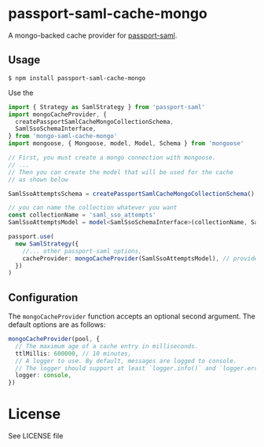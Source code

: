 # passport-saml-cache-mongo

<!--
![CI](https://github.com/mkralla11/passport-saml-cache-mongo/workflows/CI/badge.svg)
 -->

A mongo-backed cache provider for [passport-saml](https://github.com/node-saml/passport-saml).

## Usage

```
$ npm install passport-saml-cache-mongo
```

Use the

```typescript
import { Strategy as SamlStrategy } from 'passport-saml'
import mongoCacheProvider, {
  createPassportSamlCacheMongoCollectionSchema,
  SamlSsoSchemaInterface,
} from 'mongo-saml-cache-mongo'
import mongoose, { Mongoose, model, Model, Schema } from 'mongoose'

// First, you must create a mongo connection with mongoose.
// ...
// Then you can create the model that will be used for the cache
// as shown below

SamlSsoAttemptsSchema = createPassportSamlCacheMongoCollectionSchema()

// you can name the collection whatever you want
const collectionName = 'saml_sso_attempts'
SamlSsoAttemptsModel = model<SamlSsoSchemaInterface>(collectionName, SamlSsoAttemptsSchema)

passport.use(
  new SamlStrategy({
    //... other passport-saml options,
    cacheProvider: mongoCacheProvider(SamlSsoAttemptsModel), // provide the model instance
  })
)
```

## Configuration

The `mongoCacheProvider` function accepts an optional second argument. The default options are as follows:

```typescript
mongoCacheProvider(pool, {
  // The maximum age of a cache entry in milliseconds.
  ttlMillis: 600000, // 10 minutes,
  // A logger to use. By default, messages are logged to console.
  // The logger should support at least `logger.info()` and `logger.error()` methods.
  logger: console,
})
```

# License

See LICENSE file
